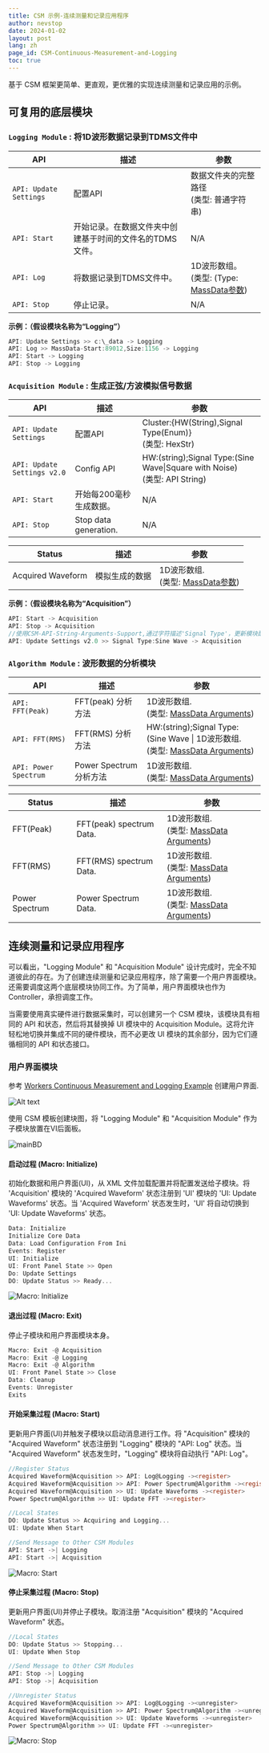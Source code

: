 ```yaml
---
title: CSM 示例-连续测量和记录应用程序
author: nevstop
date: 2024-01-02
layout: post
lang: zh
page_id: CSM-Continuous-Measurement-and-Logging
toc: true
---
```


基于 CSM 框架更简单、更直观，更优雅的实现连续测量和记录应用的示例。

## 可复用的底层模块

### `Logging Module` : 将1D波形数据记录到TDMS文件中

| API                    | 描述                                                   | 参数                                                                                                           |
|------------------------|------------------------------------------------------|----------------------------------------------------------------------------------------------------------------|
| `API: Update Settings` | 配置API                                                | 数据文件夹的完整路径 <br/> (类型: 普通字符串)                                                                  |
| `API: Start`           | 开始记录。在数据文件夹中创建基于时间的文件名的TDMS文件。 | N/A                                                                                                            |
| `API: Log`             | 将数据记录到TDMS文件中。                                | 1D波形数组。 <br/> (类型: (Type: [MassData参数](https://github.com/NEVSTOP-LAB/CSM-MassData-Parameter-Support)) |
| `API: Stop`            | 停止记录。                                              | N/A                                                                                                            |

**示例：（假设模块名称为“Logging”）**

``` c
API: Update Settings >> c:\_data -> Logging
API: Log >> MassData-Start:89012,Size:1156 -> Logging
API: Start -> Logging
API: Stop -> Logging
```

### `Acquisition Module` : 生成正弦/方波模拟信号数据

| API                         | 描述                   | 参数                                                                             |
|-----------------------------|------------------------|----------------------------------------------------------------------------------|
| `API: Update Settings`      | 配置API                | Cluster:{HW(String),Signal Type(Enum)}  <br/> (类型: HexStr)                     |
| `API: Update Settings v2.0` | Config API             | HW:(string);Signal Type:(Sine Wave\|Square with Noise)  <br/> (类型: API String) |
| `API: Start`                | 开始每200毫秒生成数据。 | N/A                                                                              |
| `API: Stop`                 | Stop data generation.  | N/A                                                                              |

| Status            | 描述           | 参数                                                                                                    |
|-------------------|--------------|-------------------------------------------------------------------------------------------------------|
| Acquired Waveform | 模拟生成的数据 | 1D波形数组. <br/> (类型: [MassData参数](https://github.com/NEVSTOP-LAB/CSM-MassData-Parameter-Support)) |

**示例：（假设模块名称为“Acquisition”）**

``` c
API: Start -> Acquisition
API: Stop -> Acquisition
//使用CSM-API-String-Arguments-Support,通过字符描述'Signal Type'，更新模块配置
API: Update Settings v2.0 >> Signal Type:Sine Wave -> Acquisition
```

### `Algorithm Module` : 波形数据的分析模块

| API                   | 描述                    | 参数                                                                                                                                                |
|-----------------------|-----------------------|---------------------------------------------------------------------------------------------------------------------------------------------------|
| `API: FFT(Peak)`      | FFT(peak) 分析方法      | 1D波形数组. <br/> (类型: [MassData Arguments](https://github.com/NEVSTOP-LAB/CSM-MassData-Parameter-Support))                                       |
| `API: FFT(RMS)`       | FFT(RMS) 分析方法       | HW:(string);Signal Type:(Sine Wave \| 1D波形数组. <br/> (类型: [MassData Arguments](https://github.com/NEVSTOP-LAB/CSM-MassData-Parameter-Support)) |
| `API: Power Spectrum` | Power Spectrum 分析方法 | 1D波形数组. <br/> (类型: [MassData Arguments](https://github.com/NEVSTOP-LAB/CSM-MassData-Parameter-Support))                                       |

| Status         | 描述                     | 参数                                                                                                          |
|----------------|--------------------------|-------------------------------------------------------------------------------------------------------------|
| FFT(Peak)      | FFT(peak) spectrum Data. | 1D波形数组. <br/> (类型: [MassData Arguments](https://github.com/NEVSTOP-LAB/CSM-MassData-Parameter-Support)) |
| FFT(RMS)       | FFT(RMS) spectrum Data.  | 1D波形数组. <br/> (类型: [MassData Arguments](https://github.com/NEVSTOP-LAB/CSM-MassData-Parameter-Support)) |
| Power Spectrum | Power Spectrum Data.     | 1D波形数组. <br/> (类型: [MassData Arguments](https://github.com/NEVSTOP-LAB/CSM-MassData-Parameter-Support)) |

## 连续测量和记录应用程序

可以看出，"Logging Module" 和 "Acquisition Module" 设计完成时，完全不知道彼此的存在。为了创建连续测量和记录应用程序，除了需要一个用户界面模块。还需要调度这两个底层模块协同工作。为了简单，用户界面模块也作为 Controller，承担调度工作。

当需要使用真实硬件进行数据采集时，可以创建另一个 CSM 模块，该模块具有相同的 API 和状态，然后将其替换掉 UI 模块中的 Acquisition Module。这将允许轻松地切换并集成不同的硬件模块，而不必更改 UI 模块的其余部分，因为它们遵循相同的 API 和状态接口。

### 用户界面模块

参考 [Workers Continuous Measurement and Logging Example](https://www.vipm.io/package/sc_workers_framework_core/) 创建用户界面.

![Alt text](https://nevstop-lab.github.io/CSM-Wiki/assets/img/csm-cont-daq-logging-example/mainUI.png)

使用 CSM 模板创建块图，将 "Logging Module" 和 "Acquisition Module" 作为子模块放置在VI后面板。

![mainBD](https://nevstop-lab.github.io/CSM-Wiki/assets/img/csm-cont-daq-logging-example/MainBD.png)

#### 启动过程 (Macro: Initialize)

初始化数据和用户界面(UI)，从 XML 文件加载配置并将配置发送给子模块。将 'Acquisition' 模块的 'Acquired Waveform' 状态注册到 'UI' 模块的 'UI: Update Waveforms' 状态。当 'Acquired Waveform' 状态发生时，'UI' 将自动切换到 'UI: Update Waveforms' 状态。

``` c
Data: Initialize
Initialize Core Data
Data: Load Configuration From Ini
Events: Register
UI: Initialize
UI: Front Panel State >> Open
Do: Update Settings
DO: Update Status >> Ready...
```

![Macro: Initialize](https://nevstop-lab.github.io/CSM-Wiki/assets/img/csm-cont-daq-logging-example/Initialize%20Process.png)

#### 退出过程 (Macro: Exit)

停止子模块和用户界面模块本身。

``` c
Macro: Exit -@ Acquisition
Macro: Exit -@ Logging
Macro: Exit -@ Algorithm
UI: Front Panel State >> Close
Data: Cleanup
Events: Unregister
Exits
```

#### 开始采集过程 (Macro: Start)

更新用户界面(UI)并触发子模块以启动消息进行工作。将 "Acquisition" 模块的 "Acquired Waveform" 状态注册到 "Logging" 模块的 "API: Log" 状态。当 "Acquired Waveform" 状态发生时，"Logging" 模块将自动执行 "API: Log"。

``` c
//Register Status
Acquired Waveform@Acquisition >> API: Log@Logging -><register>
Acquired Waveform@Acquisition >> API: Power Spectrum@Algorithm -><register>
Acquired Waveform@Acquisition >> UI: Update Waveforms -><register>
Power Spectrum@Algorithm >> UI: Update FFT -><register>

//Local States
DO: Update Status >> Acquiring and Logging...
UI: Update When Start

//Send Message to Other CSM Modules
API: Start ->| Logging
API: Start ->| Acquisition
```

![Macro: Start](https://nevstop-lab.github.io/CSM-Wiki/assets/img/csm-cont-daq-logging-example/Start%20Process.png)

#### 停止采集过程 (Macro: Stop)

更新用户界面(UI)并停止子模块。取消注册 "Acquisition" 模块的 "Acquired Waveform" 状态。

``` c
//Local States
DO: Update Status >> Stopping...
UI: Update When Stop

//Send Message to Other CSM Modules
API: Stop ->| Logging
API: Stop ->| Acquisition

//Unregister Status
Acquired Waveform@Acquisition >> API: Log@Logging -><unregister>
Acquired Waveform@Acquisition >> API: Power Spectrum@Algorithm -><unregister>
Acquired Waveform@Acquisition >> UI: Update Waveforms -><unregister>
Power Spectrum@Algorithm >> UI: Update FFT -><unregister>
```

![Macro: Stop](https://nevstop-lab.github.io/CSM-Wiki/assets/img/csm-cont-daq-logging-example/Stop%20Process.png)
